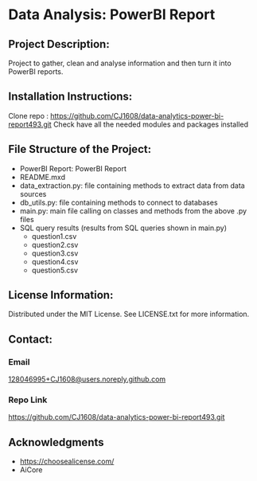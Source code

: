 # Data Analysis: PowerBI Report

## Project Description:
Project to gather, clean and analyse information and then turn it into PowerBI reports. 

## Installation Instructions:
Clone repo : https://github.com/CJ1608/data-analytics-power-bi-report493.git
Check have all the needed modules and packages installed

## File Structure of the Project:
- PowerBI Report: PowerBI Report
- README.mxd
- data_extraction.py: file containing methods to extract data from data sources
- db_utils.py: file containing methods to connect to databases
- main.py: main file calling on classes and methods from the above .py files
- SQL query results (results from SQL queries shown in main.py)
    - question1.csv
    - question2.csv
    - question3.csv
    - question4.csv
    - question5.csv

## License Information:
Distributed under the MIT License. See LICENSE.txt for more information.

## Contact: 

### Email 
128046995+CJ1608@users.noreply.github.com

### Repo Link 
https://github.com/CJ1608/data-analytics-power-bi-report493.git

## Acknowledgments 
- https://choosealicense.com/
- AiCore
